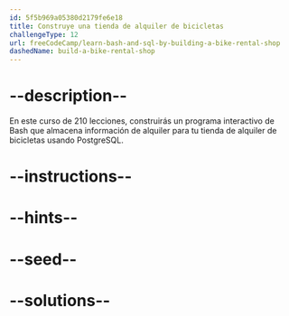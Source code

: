 ```yaml
---
id: 5f5b969a05380d2179fe6e18
title: Construye una tienda de alquiler de bicicletas
challengeType: 12
url: freeCodeCamp/learn-bash-and-sql-by-building-a-bike-rental-shop
dashedName: build-a-bike-rental-shop
---
```


# --description--

En este curso de 210 lecciones, construirás un programa interactivo de Bash que almacena información de alquiler para tu tienda de alquiler de bicicletas usando PostgreSQL.

# --instructions--

# --hints--

# --seed--

# --solutions--
